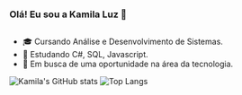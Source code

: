 ### Olá! Eu sou a Kamila Luz 👋
##

- 🎓 Cursando Análise e Desenvolvimento de Sistemas.
- 🌱 Estudando C#, SQL, Javascript.
- 🔭 Em busca de uma oportunidade na área da tecnologia.


![Kamila's GitHub stats](https://github-readme-stats.vercel.app/api?username=kamilaluz&show_icons=true&count_private=true&theme=radical)
![Top Langs](https://github-readme-stats.vercel.app/api/top-langs/?username=kamilaluz&size_weight=0.5&count_weight=0.5&theme=radical)





##
